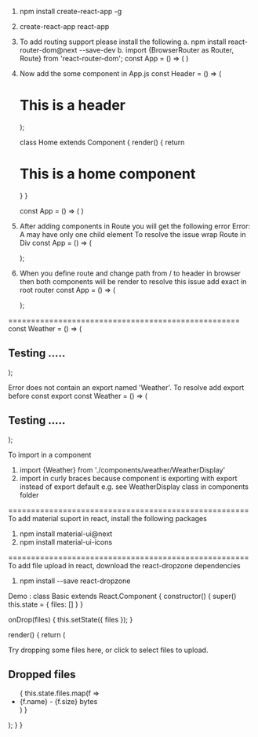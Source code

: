 1.  npm install create-react-app -g
2.  create-react-app react-app
3.  To add routing support please install the following
        a. npm install react-router-dom@next --save-dev
        b. import {BrowserRouter as Router, Route} from 'react-router-dom';
        const App = () => (
            <Router>
                <Route path="/" component={Home}/>
            </Router>
        )

4.  Now add the some component in App.js
    const Header = () => (<h1>This is a header</h1>);

    class Home extends Component {
        render() {
            return <div>
                <h1>This is a home component</h1>
            </div>
        }
    }

    const App = () => (
        <Router>
            <Route path="/" component={Home}/>
            <Route path="/header" component={Header}/>
        </Router>
    )

5. After adding components in Route you will get the following error
    Error: A <Router> may have only one child element
    To resolve the issue wrap Route in Div
    const App = () => (
        <Router>
            <div>
                <Route path="/" component={Home}/>
                <Route path="/header" component={Home}/>
            </div>
        </Router>
    );

6. When you define route and change path from / to header in browser then both components will be render
   to resolve this issue add exact in root router
    const App = () => (
        <Router>
            <div>
                <Route exact path="/" component={Home}/>
                <Route path="/header" component={Header}/>
            </div>
        </Router>
    );

===================================================
const Weather = () => (
    <h2>Testing .....</h2>
);

Error does not contain an export named 'Weather'.
To resolve add export before const
export const Weather = () => (
    <h2>Testing .....</h2>
);

To import in a component
1.  import {Weather} from './components/weather/WeatherDisplay'
2.  import in curly braces because component is exporting with export instead of export default
    e.g. see WeatherDisplay class in components folder

=====================================================
To add material suport in react, install the following packages

1.  npm install material-ui@next
2.  npm install material-ui-icons

=====================================================
To add file upload in react, download the react-dropzone dependencies

1. npm install --save react-dropzone

Demo : class Basic extends React.Component {
  constructor() {
    super()
    this.state = { files: [] }
  }

  onDrop(files) {
    this.setState({
      files
    });
  }

  render() {
    return (
      <section>
        <div className="dropzone">
          <Dropzone onDrop={this.onDrop.bind(this)}>
            <p>Try dropping some files here, or click to select files to upload.</p>
          </Dropzone>
        </div>
        <aside>
          <h2>Dropped files</h2>
          <ul>
            {
              this.state.files.map(f => <li key={f.name}>{f.name} - {f.size} bytes</li>)
            }
          </ul>
        </aside>
      </section>
    );
  }
}
<Basic />